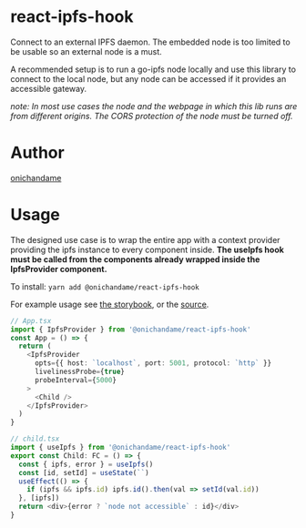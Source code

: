 # react-ipfs-hook

Connect to an external IPFS daemon. The embedded node is too limited to be usable so an external node is a must.

A recommended setup is to run a go-ipfs node locally and use this library to connect to the local node, but any node can be accessed if it provides an accessible gateway.

_note: In most use cases the node and the webpage in which this lib runs are from different origins. The CORS protection of the node must be turned off._

# Author

[onichandame](https://onichandame.com)

# Usage

The designed use case is to wrap the entire app with a context provider providing the ipfs instance to every component inside. **The useIpfs hook must be called from the components already wrapped inside the IpfsProvider component.**

To install: `yarn add @onichandame/react-ipfs-hook`

For example usage see [the storybook](https://onichandame.com/react-ipfs-hook), or the [source](./stories/index.stories.tsx).

```typescript
// App.tsx
import { IpfsProvider } from '@onichandame/react-ipfs-hook'
const App = () => {
  return (
    <IpfsProvider
      opts={{ host: `localhost`, port: 5001, protocol: `http` }}
      livelinessProbe={true}
      probeInterval={5000}
    >
      <Child />
    </IpfsProvider>
  )
}

// child.tsx
import { useIpfs } from '@onichandame/react-ipfs-hook'
export const Child: FC = () => {
  const { ipfs, error } = useIpfs()
  const [id, setId] = useState(``)
  useEffect(() => {
    if (ipfs && ipfs.id) ipfs.id().then(val => setId(val.id))
  }, [ipfs])
  return <div>{error ? `node not accessible` : id}</div>
}
```
